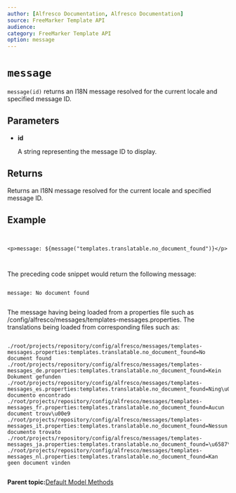 ```yaml
---
author: [Alfresco Documentation, Alfresco Documentation]
source: FreeMarker Template API
audience: 
category: FreeMarker Template API
option: message
---
```


# `message`

`message(id)` returns an I18N message resolved for the current locale and specified message ID.

## Parameters

-   **id**

    A string representing the message ID to display.


## Returns

Returns an I18N message resolved for the current locale and specified message ID.

## Example

```


<p>message: ${message("templates.translatable.no_document_found")}</p>                          

      
```

The preceding code snippet would return the following message:

```

message: No document found        
      
```

The message having being loaded from a properties file such as /config/alfresco/messages/templates-messages.properties. The translations being loaded from corresponding files such as:

```

./root/projects/repository/config/alfresco/messages/templates-messages.properties:templates.translatable.no_document_found=No document found
./root/projects/repository/config/alfresco/messages/templates-messages_de.properties:templates.translatable.no_document_found=Kein Dokument gefunden
./root/projects/repository/config/alfresco/messages/templates-messages_es.properties:templates.translatable.no_document_found=Ning\u00fan documento encontrado
./root/projects/repository/config/alfresco/messages/templates-messages_fr.properties:templates.translatable.no_document_found=Aucun document trouv\u00e9
./root/projects/repository/config/alfresco/messages/templates-messages_it.properties:templates.translatable.no_document_found=Nessun documento trovato
./root/projects/repository/config/alfresco/messages/templates-messages_ja.properties:templates.translatable.no_document_found=\u6587\u66f8\u304c\u898b\u3064\u304b\u308a\u307e\u305b\u3093
./root/projects/repository/config/alfresco/messages/templates-messages_nl.properties:templates.translatable.no_document_found=Kan geen document vinden
      
```

**Parent topic:**[Default Model Methods](../references/API-FreeMarker-defaultmodelmethods.md)

